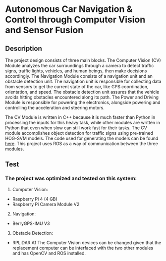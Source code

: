 # Autonomous Car Navigation &amp; Control through Computer Vision and Sensor Fusion

## Description
The project design consists of three main blocks. The Computer Vision (CV) Module analyzes the car surroundings through a camera to detect traffic signs, traffic lights, vehicles, and human beings, then make decisions accordingly. The Navigation Module consists of a navigation unit and an obstacle detection unit. The navigation unit is responsible for collecting data from sensors to get the current state of the car, like GPS coordination, orientation, and speed. The obstacle detection unit assures that the vehicle avoids hitting obstacles encountered along its path. The Power and Driving Module is responsible for powering the electronics, alongside powering and controlling the acceleration and steering motors.

The CV Module is written in C++ because it is much faster than Python in processing the inputs for this heavy task, while other modules are written in Python that even when slow can still work fast for their tasks. The CV module accomplishes object detection for traffic signs using pre-trained HOG-SVM models. The code used for generating the models can be found [here](https://github.com/opencv/opencv/blob/master/samples/cpp/train_HOG.cpp).
This project uses ROS as a way of communication between the three modules.

## Test
### The project was optimized and tested on this system:
1. Computer Vision:
  - Raspberry Pi 4 (4 GB)
  - Raspberry Pi Camera Module V2
2. Navigation:
  - BerryGPS-IMU V3
3. Obstacle Detection:
  - RPLiDAR A1
The Computer Vision devices can be changed given that the replacement computer can be interfaced with the two other modules and has OpenCV and ROS installed.
